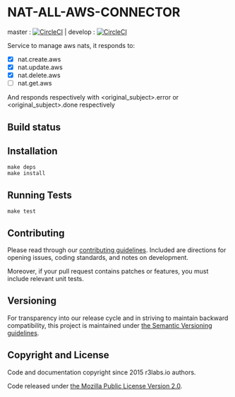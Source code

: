 # NAT-ALL-AWS-CONNECTOR
master : [![CircleCI](https://circleci.com/gh/ernestio/nat-all-aws-connector/tree/master.svg?style=svg)](https://circleci.com/gh/ernestio/nat-all-aws-connector/tree/master) | develop : [![CircleCI](https://circleci.com/gh/ernestio/nat-all-aws-connector/tree/develop.svg?style=svg)](https://circleci.com/gh/ernestio/nat-all-aws-connector/tree/develop)

Service to manage aws nats, it responds to:

- [x] nat.create.aws 
- [x] nat.update.aws 
- [x] nat.delete.aws 
- [ ] nat.get.aws 

And responds respectively with <original_subject>.error or <original_subject>.done respectively

## Build status


## Installation

```
make deps
make install
```

## Running Tests

```
make test
```

## Contributing

Please read through our
[contributing guidelines](CONTRIBUTING.md).
Included are directions for opening issues, coding standards, and notes on
development.

Moreover, if your pull request contains patches or features, you must include
relevant unit tests.

## Versioning

For transparency into our release cycle and in striving to maintain backward
compatibility, this project is maintained under [the Semantic Versioning guidelines](http://semver.org/).

## Copyright and License

Code and documentation copyright since 2015 r3labs.io authors.

Code released under
[the Mozilla Public License Version 2.0](LICENSE).

